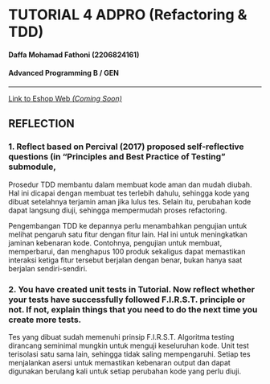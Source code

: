 # TUTORIAL 4 ADPRO  (Refactoring & TDD)
#### Daffa Mohamad Fathoni (2206824161)
#### Advanced Programming B / GEN

<hr>

[Link to Eshop Web *(Coming Soon)*]()


## REFLECTION

### 1. Reflect based on Percival (2017) proposed self-reflective questions (in “Principles and Best Practice of Testing” submodule, 

Prosedur TDD membantu dalam membuat kode aman dan mudah diubah. Hal ini dicapai dengan membuat tes terlebih dahulu, sehingga kode yang dibuat setelahnya terjamin aman jika lulus tes. 
Selain itu, perubahan kode dapat langsung diuji, sehingga mempermudah proses refactoring.

Pengembangan TDD ke depannya perlu menambahkan pengujian untuk melihat pengaruh satu fitur dengan fitur lain. 
Hal ini untuk meningkatkan jaminan kebenaran kode. 
Contohnya, pengujian untuk membuat, memperbarui, dan menghapus 100 produk sekaligus dapat memastikan interaksi ketiga fitur tersebut berjalan dengan benar, 
bukan hanya saat berjalan sendiri-sendiri.

### 2. You have created unit tests in Tutorial. Now reflect whether your tests have successfully followed F.I.R.S.T. principle or not. If not, explain things that you need to do the next time you create more tests.

Tes yang dibuat sudah memenuhi prinsip F.I.R.S.T. Algoritma testing dirancang seminimal mungkin untuk menguji keseluruhan kode. 
Unit test terisolasi satu sama lain, sehingga tidak saling mempengaruhi. 
Setiap tes menjalankan asersi untuk memastikan kebenaran output dan dapat digunakan berulang kali untuk setiap perubahan kode yang perlu diuji.